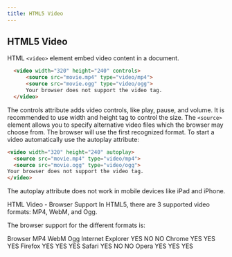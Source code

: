 ```yaml
---
title: HTML5 Video
---
```

## HTML5 Video

HTML `<video>` element embed video content in a document.
  
```html
  <video width="320" height="240" controls>
      <source src="movie.mp4" type="video/mp4">
      <source src="movie.ogg" type="video/ogg">
      Your browser does not support the video tag.
  </video>
```
The controls attribute adds video controls, like play, pause, and volume.
It is recommended to use width and height tag to control the size.
The `<source>` element allows you to specify alternative video files which the browser may choose from. The browser will use the first recognized format.
To start a video automatically use the autoplay attribute:
```html
<video width="320" height="240" autoplay>
  <source src="movie.mp4" type="video/mp4">
  <source src="movie.ogg" type="video/ogg">
Your browser does not support the video tag.
</video>
```
The autoplay attribute does not work in mobile devices like iPad and iPhone.

HTML Video - Browser Support
In HTML5, there are 3 supported video formats: MP4, WebM, and Ogg.

The browser support for the different formats is:

Browser            	MP4	 WebM	  Ogg
Internet Explorer	  YES 	NO	  NO
Chrome            	YES 	YES	  YES
Firefox	            YES	  YES	  YES
Safari	            YES	  NO	  NO
Opera	              YES 	YES	  YES
               
